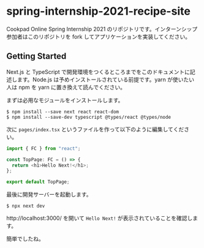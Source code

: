 # spring-internship-2021-recipe-site

Cookpad Online Spring Internship 2021 のリポジトリです。インターンシップ参加者はこのリポジトリを fork してアプリケーションを実装してください。

## Getting Started

Next.js と TypeScript で開発環境をつくるところまでをこのドキュメントに記述します。Node.js は予めインストールされている前提です。yarn が使いたい人は npm を yarn に置き換えて読んでください。

まずは必用なモジュールをインストールします。

```
$ npm install --save next react react-dom
$ npm install --save-dev typescript @types/react @types/node
```

次に `pages/index.tsx` というファイルを作って以下のように編集してください。

```typescript
import { FC } from "react";

const TopPage: FC = () => {
  return <h1>Hello Next!</h1>;
};

export default TopPage;
```

最後に開発サーバーを起動します。

```
$ npx next dev
```

http://localhost:3000/ を開いて `Hello Next!` が表示されていることを確認します。

簡単でしたね。

